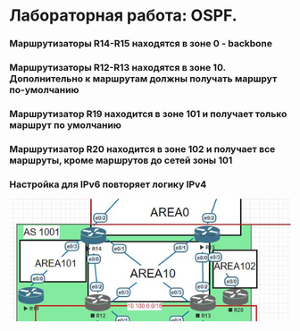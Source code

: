 
# Лабораторная работа: OSPF.



### Маршрутизаторы R14-R15 находятся в зоне 0 - backbone
### Маршрутизаторы R12-R13 находятся в зоне 10. Дополнительно к маршрутам должны получать маршрут по-умолчанию
### Маршрутизатор R19 находится в зоне 101 и получает только маршрут по умолчанию
### Маршрутизатор R20 находится в зоне 102 и получает все маршруты, кроме маршрутов до сетей зоны 101
### Настройка для IPv6 повторяет логику IPv4
![alt text](https://github.com/Eliminir/OTUS-LABS-PROF/blob/main/LAB6/1.JPG)
